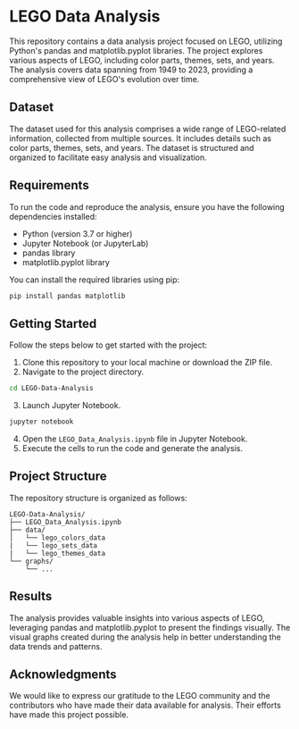 # LEGO Data Analysis

This repository contains a data analysis project focused on LEGO, utilizing Python's pandas and matplotlib.pyplot libraries. The project explores various aspects of LEGO, including color parts, themes, sets, and years. The analysis covers data spanning from 1949 to 2023, providing a comprehensive view of LEGO's evolution over time.

## Dataset

The dataset used for this analysis comprises a wide range of LEGO-related information, collected from multiple sources. It includes details such as color parts, themes, sets, and years. The dataset is structured and organized to facilitate easy analysis and visualization.

## Requirements

To run the code and reproduce the analysis, ensure you have the following dependencies installed:

- Python (version 3.7 or higher)
- Jupyter Notebook (or JupyterLab)
- pandas library
- matplotlib.pyplot library

You can install the required libraries using pip:

```bash
pip install pandas matplotlib
```

## Getting Started

Follow the steps below to get started with the project:

1. Clone this repository to your local machine or download the ZIP file.
2. Navigate to the project directory.

```bash
cd LEGO-Data-Analysis
```

3. Launch Jupyter Notebook.

```bash
jupyter notebook
```

4. Open the `LEGO_Data_Analysis.ipynb` file in Jupyter Notebook.
5. Execute the cells to run the code and generate the analysis.

## Project Structure

The repository structure is organized as follows:

```
LEGO-Data-Analysis/
├── LEGO_Data_Analysis.ipynb
├── data/
│   └── lego_colors_data
|   └── lego_sets_data
|   └── lego_themes_data
└── graphs/
    └── ...
```


## Results

The analysis provides valuable insights into various aspects of LEGO, leveraging pandas and matplotlib.pyplot to present the findings visually. The visual graphs created during the analysis help in better understanding the data trends and patterns.

## Acknowledgments

We would like to express our gratitude to the LEGO community and the contributors who have made their data available for analysis. Their efforts have made this project possible.
